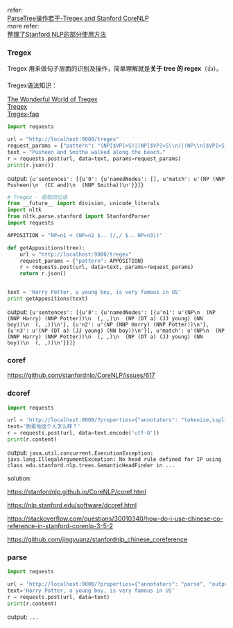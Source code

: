 refer:<br>[ParseTree操作若干-Tregex and Stanford CoreNLP](http://www.shuang0420.com/2017/03/24/ParseTree%E6%93%8D%E4%BD%9C%E8%8B%A5%E5%B9%B2-Tregex%20and%20Stanford%20CoreNLP/)<br>
more refer:<br>
[整理了Stanford NLP的部分使用方法](https://github.com/liu-nlper/Stanford-NLP-Usage)


### Tregex

Tregex 用来做句子层面的识别及操作，简单理解就是**关于 tree 的 regex**（:thumbsup:）。

Tregex语法知识：

[The Wonderful World of Tregex](https://nlp.stanford.edu/software/tregex/The_Wonderful_World_of_Tregex.ppt/)<br>[Tregex](https://nlp.stanford.edu/software/tregex.shtml)<br>[Tregex-faq](https://nlp.stanford.edu/software/tregex-faq.html)



```python
import requests

url = "http://localhost:9000/tregex"
request_params = {"pattern": "(NP[$VP]>S)|(NP[$VP]>S\\n)|(NP\\n[$VP]>S)|(NP\\n[$VP]>S\\n)"}
text = "Pusheen and Smitha walked along the beach."
r = requests.post(url, data=text, params=request_params)
print(r.json())
```

output: `{u'sentences': [{u'0': {u'namedNodes': [], u'match': u'(NP (NNP Pusheen)\n  (CC and)\n  (NNP Smitha))\n'}}]}`



```python
# Tregex - 提取同位语
from __future__ import division, unicode_literals
import nltk
from nltk.parse.stanford import StanfordParser
import requests

APPOSITION = "NP=n1 < (NP=n2 $.. (/,/ $.. NP=n3))"

def getAppositions(tree):
    url = "http://localhost:9000/tregex"
    request_params = {"pattern": APPOSITION}
    r = requests.post(url, data=text, params=request_params)
    return r.json()


text = 'Harry Potter, a young boy, is very famous in US'
print getAppositions(text)
```

output: `{u'sentences': [{u'0': {u'namedNodes': [{u'n1': u'(NP\n  (NP (NNP Harry) (NNP Potter))\n  (, ,)\n  (NP (DT a) (JJ young) (NN boy))\n  (, ,))\n'}, {u'n2': u'(NP (NNP Harry) (NNP Potter))\n'}, {u'n3': u'(NP (DT a) (JJ young) (NN boy))\n'}], u'match': u'(NP\n  (NP (NNP Harry) (NNP Potter))\n  (, ,)\n  (NP (DT a) (JJ young) (NN boy))\n  (, ,))\n'}}]}`



### coref

https://github.com/stanfordnlp/CoreNLP/issues/617



### dcoref



```python
import requests

url = 'http://localhost:9000/?properties={"annotators": "tokenize,ssplit,pos,lemma,ner,depparse,dcoref", "outputFormat": "text"}'
text='狗蛋他这个人怎么样？'
r = requests.post(url, data=text.encode('utf-8'))
print(r.content)
```

output: `java.util.concurrent.ExecutionException: java.lang.IllegalArgumentException: No head rule defined for IP using class edu.stanford.nlp.trees.SemanticHeadFinder in ...` 

solution:

https://stanfordnlp.github.io/CoreNLP/coref.html

https://nlp.stanford.edu/software/dcoref.html

https://stackoverflow.com/questions/30010340/how-do-i-use-chinese-co-reference-in-stanford-corenlp-3-5-2

https://github.com/jingyuanz/stanfordnlp_chinese_coreference



### parse

```python
import requests

url = 'http://localhost:9000/?properties={"annotators": "parse", "outputFormat": "text"}'
text='Harry Potter, a young boy, is very famous in US'
r = requests.post(url, data=text)
print(r.content)
```

output: `...`



